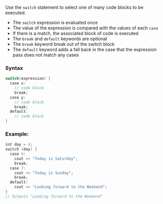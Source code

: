 Use the `switch` statement to select one of many code blocks to be executed.

- The `switch` expression is evaluated once
- The value of the expression is compared with the values of each `case`
- If there is a match, the associated block of code is executed
- The `break` and `default` keywords are optional
- The `break` keyword break out of the switch block
- The `default` keyword adds a fall back in the case that the expression pass does not match any cases

### Syntax

```c++
switch(expression) {  
  case x:  
    // code block
    break;  
  case y:  
    // code block
    break;  
  default:  
    // code block
}
```


### Example:

```c++
int day = 4;  
switch (day) {  
  case 6:  
    cout << "Today is Saturday";  
    break;  
  case 7:  
    cout << "Today is Sunday";  
    break;  
  default:  
    cout << "Looking forward to the Weekend";  
}  
// Outputs "Looking forward to the Weekend"
```